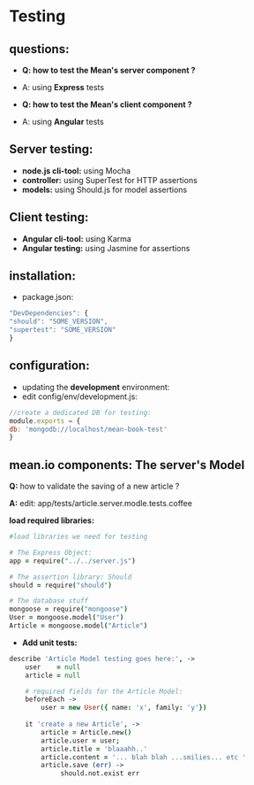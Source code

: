 Testing
====


questions:
----

- **Q: how to test the Mean's server component ?** 
- A: using **Express** tests

- **Q: how to test the Mean's client component ?** 
- A: using **Angular** tests



Server testing:
-----
- **node.js cli-tool:** using Mocha
- **controller:** using SuperTest for HTTP assertions
- **models:** using Should.js for model assertions


Client testing:
------
- **Angular cli-tool:** using Karma
- **Angular testing:** using Jasmine for assertions


installation:
---
- package.json:

```javascript
"DevDependencies": {
"should": "SOME_VERSION",
"supertest": "SOME_VERSION"
}
```

configuration:
-----
- updating the **development** environment: 
- edit config/env/development.js:

```javascript
//create a dedicated DB for testing:
module.exports = {
db: 'mongodb://localhost/mean-book-test'
}
```

**mean.io components:** The server's Model
----
 **Q:** how to validate the saving of a new article ?



 **A:** edit: app/tests/article.server.modle.tests.coffee
 
 **load required libraries:**

```coffeescript
#load libraries we need for testing

# The Express Object:  
app = require("../../server.js")

# The assertion library: Should
should = require("should")

# The database stuff 
mongoose = require("mongoose")
User = mongoose.model("User")
Article = mongoose.model("Article")
```

- **Add unit tests:**

```coffeescript
describe 'Article Model testing goes here:', ->
    user    = null
    article = null

    # required fields for the Article Model:
    beforeEach ->
        user = new User({ name: 'x', family: 'y'})
    
    it 'create a new Article', ->
        article = Article.new()
        article.user = user;
        article.title = 'blaaahh..'
        article.content = '... blah blah ...smilies... etc '
        article.save (err) ->
             should.not.exist err
```
